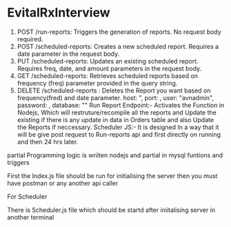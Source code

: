 # EvitalRxInterview

1) POST /run-reports: Triggers the generation of reports. No request body required.
2) POST /scheduled-reports: Creates a new scheduled report. Requires a date parameter in the request body.
3) PUT /scheduled-reports: Updates an existing scheduled report. Requires freq, date, and amount parameters in the request body.
4) GET /scheduled-reports: Retrieves scheduled reports based on frequency (freq) parameter provided in the query string.
5) DELETE /scheduled-reports : Deletes the Report you want based on frequency(fred) and date parameter.
host: ",
port: ,
user: "avnadmin",
password: ,
database: ""
Run Report Endpoint:- Activates the Function in Nodejs, Which will restruture/recompile all the reports and Update the existing if there is any update in data in Orders table and also Update the Reports if neccessary.
Scheduler JS:- It is designed In a way that it will be give post request to Run-reports api and first directly on running and then 24 hrs later.

partial Programming logic is wriiten nodejs and partial in mysql funtions and triggers 

First the Index.js file should be run for initialising the server then you must have postman or any another api caller 

For Scheduler

There is Scheduler.js file which should be startd after  iniitalising server in another terminal 
